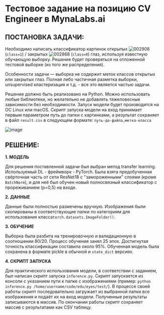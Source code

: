 # Тестовое задание на позицию CV Engineer в MynaLabs.ai
## ПОСТАНОВКА ЗАДАЧИ:
Необходимо написать классификатор картинок открытых ![002908](https://user-images.githubusercontent.com/85522162/132287106-bddd81c5-4771-42df-8a94-fc2e574b4cd8.jpg) (`class=1`) / закрытых ![002868](https://user-images.githubusercontent.com/85522162/132287071-0cea1a83-86ea-4178-a0e1-262a9282e895.jpg)
 (`class=0`) глаз, используя известную обучающую выборку. Решение будет проверяться на отложенной тестовой выборке (из того же распределения).

Особенности задачи — выборка не содержит меток классов открытых или закрытых глаз. Полная либо частичная разметка выборки, unsupervised кластеризация и т.д. - все это является частью задачи.


Решение должно быть реализовано на Python. Можно использовать любые библиотеки, но желательно не добавлять тяжеловесные зависимости без необходимости.
Запуск модели будет производится на ОС Linux или macOS. Скрипт запуска модели на вход принимает первым параметром путь до папки с картинками, а результат сохраняет в файл `result.csv` в следующем формате: `путь-до-файла,метка-класса`


![image](https://user-images.githubusercontent.com/85522162/132286520-f1ea340d-46bc-4112-afb1-702ed4d5c49f.png)

## РЕШЕНИЕ:
**1. МОДЕЛЬ**

Для решения поставленной задачи был выбран метод transfer learning. Используемый DL - фреймворк - PyTorch.
Была взята предобученная свёрточная часть от сети ResNet18 c "замороженными" слоями (кроме `BatchNorm`),
и для неё был обучен новый полносвязный классификатор с прореживанием (p=0,5) на входе.

**2. ДАННЫЕ**

Данные были полностью размечены вручную. Изображения были скопированы в соответствующие 
папки по категориям для использования класса`torch.datasets.ImageFolder()`.

**3. ОБУЧЕНИЕ**

Выборка была разбита на тренировочную и валидационную в соотношении 80/20. Процесс обучения занял 
25 эпох. Достигнутая точность классификации составила около 95%. Обученная модель была сохранена
в формате pickle в обычной и `state_dict` версиях.

**4. СКРИПТ ЗАПУСКА**

Для практического использования модели, в соответствии с заданием, был написан скрипт запуска `inference.py`.
Скрипт запускается из консоли с указанием пути к папке с изображениями
(пример: `python inference.py /home/username/code/edu/eyes/test/`). В процессе своей работы скрипт 
последовательно загружает из выбранной папки все изображения и подаёт их на вход модели.
Полученные результаты записываются в массив. По окончании работы скрипт сохраняет массив с 
результатами как CSV таблицу.
